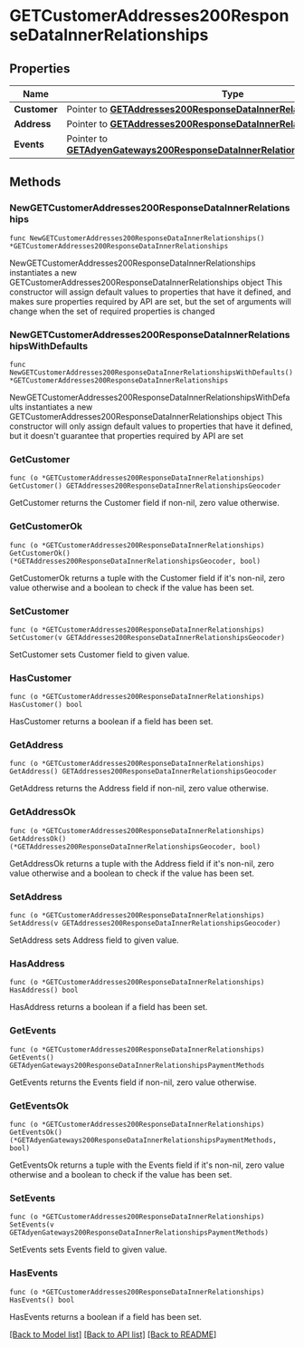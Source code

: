 # GETCustomerAddresses200ResponseDataInnerRelationships

## Properties

Name | Type | Description | Notes
------------ | ------------- | ------------- | -------------
**Customer** | Pointer to [**GETAddresses200ResponseDataInnerRelationshipsGeocoder**](GETAddresses200ResponseDataInnerRelationshipsGeocoder.md) |  | [optional] 
**Address** | Pointer to [**GETAddresses200ResponseDataInnerRelationshipsGeocoder**](GETAddresses200ResponseDataInnerRelationshipsGeocoder.md) |  | [optional] 
**Events** | Pointer to [**GETAdyenGateways200ResponseDataInnerRelationshipsPaymentMethods**](GETAdyenGateways200ResponseDataInnerRelationshipsPaymentMethods.md) |  | [optional] 

## Methods

### NewGETCustomerAddresses200ResponseDataInnerRelationships

`func NewGETCustomerAddresses200ResponseDataInnerRelationships() *GETCustomerAddresses200ResponseDataInnerRelationships`

NewGETCustomerAddresses200ResponseDataInnerRelationships instantiates a new GETCustomerAddresses200ResponseDataInnerRelationships object
This constructor will assign default values to properties that have it defined,
and makes sure properties required by API are set, but the set of arguments
will change when the set of required properties is changed

### NewGETCustomerAddresses200ResponseDataInnerRelationshipsWithDefaults

`func NewGETCustomerAddresses200ResponseDataInnerRelationshipsWithDefaults() *GETCustomerAddresses200ResponseDataInnerRelationships`

NewGETCustomerAddresses200ResponseDataInnerRelationshipsWithDefaults instantiates a new GETCustomerAddresses200ResponseDataInnerRelationships object
This constructor will only assign default values to properties that have it defined,
but it doesn't guarantee that properties required by API are set

### GetCustomer

`func (o *GETCustomerAddresses200ResponseDataInnerRelationships) GetCustomer() GETAddresses200ResponseDataInnerRelationshipsGeocoder`

GetCustomer returns the Customer field if non-nil, zero value otherwise.

### GetCustomerOk

`func (o *GETCustomerAddresses200ResponseDataInnerRelationships) GetCustomerOk() (*GETAddresses200ResponseDataInnerRelationshipsGeocoder, bool)`

GetCustomerOk returns a tuple with the Customer field if it's non-nil, zero value otherwise
and a boolean to check if the value has been set.

### SetCustomer

`func (o *GETCustomerAddresses200ResponseDataInnerRelationships) SetCustomer(v GETAddresses200ResponseDataInnerRelationshipsGeocoder)`

SetCustomer sets Customer field to given value.

### HasCustomer

`func (o *GETCustomerAddresses200ResponseDataInnerRelationships) HasCustomer() bool`

HasCustomer returns a boolean if a field has been set.

### GetAddress

`func (o *GETCustomerAddresses200ResponseDataInnerRelationships) GetAddress() GETAddresses200ResponseDataInnerRelationshipsGeocoder`

GetAddress returns the Address field if non-nil, zero value otherwise.

### GetAddressOk

`func (o *GETCustomerAddresses200ResponseDataInnerRelationships) GetAddressOk() (*GETAddresses200ResponseDataInnerRelationshipsGeocoder, bool)`

GetAddressOk returns a tuple with the Address field if it's non-nil, zero value otherwise
and a boolean to check if the value has been set.

### SetAddress

`func (o *GETCustomerAddresses200ResponseDataInnerRelationships) SetAddress(v GETAddresses200ResponseDataInnerRelationshipsGeocoder)`

SetAddress sets Address field to given value.

### HasAddress

`func (o *GETCustomerAddresses200ResponseDataInnerRelationships) HasAddress() bool`

HasAddress returns a boolean if a field has been set.

### GetEvents

`func (o *GETCustomerAddresses200ResponseDataInnerRelationships) GetEvents() GETAdyenGateways200ResponseDataInnerRelationshipsPaymentMethods`

GetEvents returns the Events field if non-nil, zero value otherwise.

### GetEventsOk

`func (o *GETCustomerAddresses200ResponseDataInnerRelationships) GetEventsOk() (*GETAdyenGateways200ResponseDataInnerRelationshipsPaymentMethods, bool)`

GetEventsOk returns a tuple with the Events field if it's non-nil, zero value otherwise
and a boolean to check if the value has been set.

### SetEvents

`func (o *GETCustomerAddresses200ResponseDataInnerRelationships) SetEvents(v GETAdyenGateways200ResponseDataInnerRelationshipsPaymentMethods)`

SetEvents sets Events field to given value.

### HasEvents

`func (o *GETCustomerAddresses200ResponseDataInnerRelationships) HasEvents() bool`

HasEvents returns a boolean if a field has been set.


[[Back to Model list]](../README.md#documentation-for-models) [[Back to API list]](../README.md#documentation-for-api-endpoints) [[Back to README]](../README.md)


